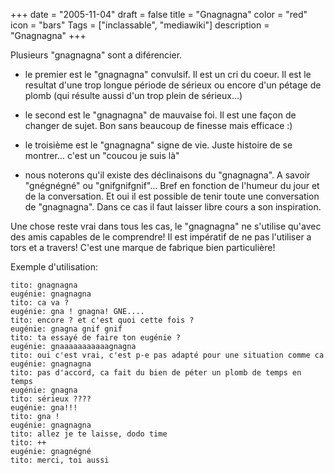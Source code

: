 +++
date = "2005-11-04"
draft = false
title = "Gnagnagna"
color = "red"
icon = "bars"
Tags = ["inclassable", "mediawiki"]
description = "Gnagnagna"
+++

Plusieurs "gnagnagna" sont a diférencier.

-   le premier est le "gnagnagna" convulsif. Il est un cri du coeur. Il
    est le resultat d'une trop longue période de sérieux ou encore d'un
    pétage de plomb (qui résulte aussi d'un trop plein de sérieux...)

<!-- -->

-   le second est le "gnagnagna" de mauvaise foi. Il est une façon de
    changer de sujet. Bon sans beaucoup de finesse mais efficace :)

<!-- -->

-   le troisième est le "gnagnagna" signe de vie. Juste histoire de se
    montrer... c'est un "coucou je suis là"

<!-- -->

-   nous noterons qu'il existe des déclinaisons du "gnagnagna". A savoir
    "gnégnégné" ou "gnifgnifgnif"... Bref en fonction de l'humeur du
    jour et de la conversation. Et oui il est possible de tenir toute
    une conversation de "gnagnagna". Dans ce cas il faut laisser libre
    cours a son inspiration.

Une chose reste vrai dans tous les cas, le "gnagnagna" ne s'utilise
qu'avec des amis capables de le comprendre! Il est impératif de ne pas
l'utiliser a tors et a travers! C'est une marque de fabrique bien
particulière!

Exemple d'utilisation:

    tito: gnagnagna
    eugénie: gnagnagna
    tito: ca va ?
    eugénie: gna ! gnagna! GNE....
    tito: encore ? et c'est quoi cette fois ?
    eugénie: gnagna gnif gnif
    tito: ta essayé de faire ton eugénie ?
    eugénie: gnaaaaaaaaaaagnagna
    tito: oui c'est vrai, c'est p-e pas adapté pour une situation comme ca
    eugénie: gnagnagna
    tito: pas d'accord, ca fait du bien de péter un plomb de temps en temps
    eugénie: gnagna
    tito: sérieux ????
    eugénie: gna!!!
    tito: gna !
    eugénie: gnagnagna
    tito: allez je te laisse, dodo time
    tito: ++
    eugénie: gnagnégné
    tito: merci, toi aussi

